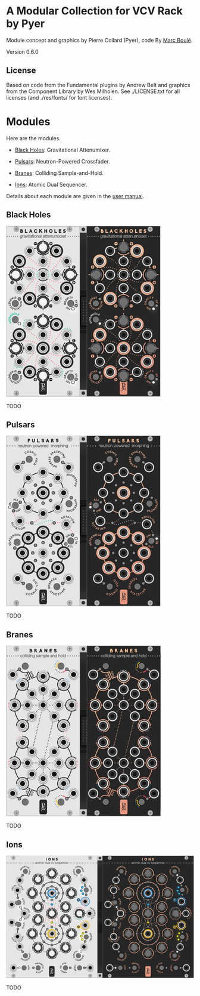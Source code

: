 # A Modular Collection for VCV Rack by Pyer

Module concept and graphics by Pierre Collard (Pyer), code By [Marc Boulé](https://github.com/MarcBoule).

Version 0.6.0



## License

Based on code from the Fundamental plugins by Andrew Belt and graphics from the Component Library by Wes Milholen. See ./LICENSE.txt for all licenses (and ./res/fonts/ for font licenses).



# Modules <a id="modules"></a>

Here are the modules.

* [Black Holes](#blackholes): Gravitational Attenumixer.

* [Pulsars](#pulsars): Neutron-Powered Crossfader.

* [Branes](#branes): Colliding Sample-and-Hold.

* [Ions](#ions): Atomic Dual Sequencer.

Details about each module are given in the [user manual](GeodesicsUserManualBeta.pdf).



## Black Holes <a id="blackholes"></a>

![Geodesics](res/img/BlackHoles.jpg)

TODO



## Pulsars <a id="pulsars"></a>

![Geodesics](res/img/Pulsars.jpg)

TODO



## Branes <a id="branes"></a>

![Geodesics](res/img/Branes.jpg)

TODO



## Ions <a id="ions"></a>

![Geodesics](res/img/Ions.jpg)

TODO
